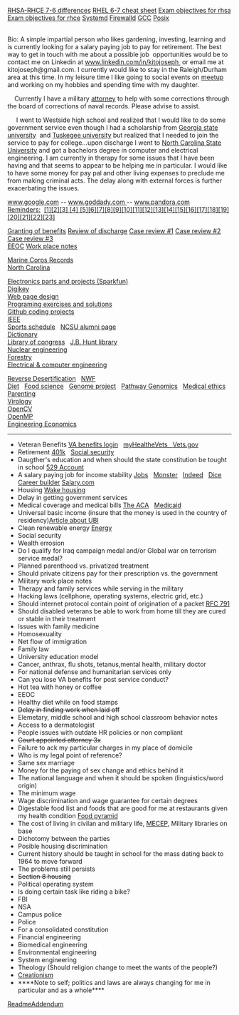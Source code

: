 <a href="http://simplylinuxfaq.blogspot.com/p/major-difference-between-rhel-7-and-6.html">RHSA-RHCE 7-6 differences</a>
<a href="https://access.redhat.com/sites/default/files/attachments/rhel_5_6_7_cheatsheet_27x36_1014_jcs_web.pdf">RHEL 6-7 cheat sheet</a>
<a href="https://www.redhat.com/en/services/training/ex200-red-hat-certified-system-administrator-rhcsa-exam">Exam objectives for rhsa</a>
<a href="https://www.redhat.com/en/services/training/ex300-red-hat-certified-engineer-rhce-exam">Exam objectives for rhce</a>
<a href="https://en.wikipedia.org/wiki/Systemd">Systemd</a>
<a href="http://www.firewalld.org/">Firewalld</a>
<a href="https://gcc.gnu.org/">GCC</a> <a href="http://pubs.opengroup.org/onlinepubs/9699919799/">Posix</a></div>
</div><div id="wsb-element-fd64a311-ff26-47a7-acd5-e6fff3ca93fd" class="wsb-element-text" data-type="element"> <div class="txt "><p><a href="http://google.com" target="_blank" style="color: rgb(0, 0, 238);"><br></a>Bio: A simple impartial person who likes&nbsp;gardening, investing, learning&nbsp;and is currently looking for a salary paying job to pay for retirement. The best way to get in touch with me about a possible job&nbsp; opportunities would be to contact&nbsp;me on&nbsp;Linkedin at <a href="http://www.linkedin.com/in/kitojoseph" target="_blank">www.linkedin.com/in/kitojoseph </a>&nbsp;or email me at kitojoseph@gmail.com. I currently would like to stay in the Raleigh/Durham area at this time. In my leisure time I like going to social events on <a href="http://www.meetup.com" target="_blank">meetup</a> and working on my hobbies and spending time with my daughter.&nbsp;<br></p><p>&nbsp; &nbsp; Currently I have a military <a href="http://www.tullylegal.com/our-team/kathryndonnelly/" target="_blank">attorney</a> to help with some corrections through the board of corrections of&nbsp;naval records. Please advise to assist.<br></p><p>&nbsp; &nbsp; &nbsp;I went to Westside high school and realized that I would like to do some government service even though I had a scholarship&nbsp;from <a href="http://www.gsu.edu" target="">Georgia state university</a>&nbsp; and <a href="https://www.tuskegee.edu/" target="_blank">Tuskegee university</a> but realized that I needed to join the service to pay for college...upon discharge I went to <a href="http://www.ncsu.edu" target="_blank">North Carolina State University</a>&nbsp;and got a bachelors degree in computer and electrical engineering. I am currently in therapy for some issues that I have been having and that seems to appear to be helping me in particular. I would like to have some money for pay pal and other living expenses to preclude me from making criminal acts. The delay along with external forces is further exacerbating the issues.<br></p><p>
 <a href="http://www.google.com" target="_blank">www.google.com</a> -- <a href="http://www.godaddy.com" target="_blank">www.goddady.com </a>-- <a href="http://www.pandora.com" target="_blank">www.pandora.com </a><br><a href="https://en.wikipedia.org/wiki/Post_hoc_ergo_propter_hoc" target="_blank">Reminders:</a>&nbsp; <a href="https://en.wikipedia.org/wiki/Law_of_thought" target="_blank">[1]</a><a href="https://en.wikipedia.org/wiki/Respect" target="_blank">[2]</a><a href="https://en.wikipedia.org/wiki/Sample_space" target="_blank">[3] </a><a href="http://www.hqmc.marines.mil/igmc/Units/Inspections-Division/Request-Mast-Guide/" target="_blank">[4] </a><a href="http://www.macmillandictionary.com/us/dictionary/american/do-you-mean" target="_blank">[5]</a><a href="http://www.investopedia.com/ask/answers/08/broken-window-fallacy.asp" target="_blank">[6]</a><a href="https://en.wikipedia.org/wiki/Sir" target="_blank">[7]</a><a href="https://www.merriam-webster.com/dictionary/cross%E2%80%93check" target="_blank">[8]</a><a href="http://boards.law.af.mil/NAVYboards.htm" target="_blank">[9]</a><a href="http://www.inc.com/geoffrey-james/13-social-media-rules-to-live-by.html" target="_blank">[10]</a><a href="http://www.dictionary.com/browse/vernacular?s=t" target="_blank">[11]</a><a href="https://en.wikipedia.org/wiki/Cognition" target="_blank">[12]</a><a href="https://www.pacermonitor.com/public/case/9954268/Joseph_v_Red_Hat,_Inc" target="_blank">[13]</a><a href="http://boards.law.af.mil/NAVY/DRB/2012_Marine/MD1201659.rtf" target="_blank">[14]</a><a href="http://www.dictionary.com/browse/affidavit?s=t" target="_blank">[15]</a><a href="http://caselaw.findlaw.com/us-10th-circuit/1155691.html" target="_blank">[16]</a><a href="http://www.dictionary.com/browse/objective?s=t" target="_blank">[17]</a><a href="https://en.wikipedia.org/wiki/1998_United_States_embassy_bombings" target="_blank">[18]</a><a href="http://www.dictionary.com/browse/articulate?s=t" target="_blank">[19]</a><a href="http://www.dictionary.com/browse/tact?s=t" target="_blank">[20]</a><a href="http://www.dictionary.com/browse/substantiate?s=t">[21]</a><a href="https://www.marines.mil/News/Messages/Messages-Display/Article/890813/verification-of-awards/" target="_bank">[22]</a><a href="https://www.va.gov/vetapp13/Files2/1316830.txt" target="_blank">[23]</a><br>

<a href="http://uscode.house.gov/view.xhtml?req=granuleid:USC-prelim-title38-section5303&num=0&edition=prelim">Granting of benefits</a>
<a href="http://uscode.house.gov/view.xhtml?req=granuleid:USC-prelim-title10-section1553&num=0&edition=prelim">Review of discharge</a>
<a href="http://boards.law.af.mil/NAVY/BCNR/CY2015/NR0106%2015_Redacted.pdf">Case review #1</a>
<a href="http://boards.law.af.mil/NAVY/DRB/2012_Navy/ND1200050.rtf">Case review #2</a>
<a href="http://boards.law.af.mil/NAVY/DRB/2012_Marine/MD1201659.rtf">Case review #3</a><br>
<a href="http://www.eeoc.gov/eeoc/publications/ada_veterans.cfm">EEOC</a>
<a href="https://askjan.org/media/Psychiatric.html">Work place notes</a>

<a href="http://www.hqmc.marines.mil/Agencies/Office-of-Legislative-Affairs/Congressional-Correspondence-Section/Board-for-Corrections-of-Naval-Records/">Marine Corps Records</a><a href="http://www.usmc-mccs.org/index.cfm/services/activities/single-marine-program/"></a>
<br><a href="https://en.wikipedia.org/wiki/Date_rape">North Carolina</a></div>
</div><div id="wsb-element-7a8f3458-244e-4895-8e5d-19d5fef1b8fc" class="wsb-element-htmlsnippet" data-type="element">




<a href="http://www.sparkfun.com">Electronics parts and projects (Sparkfun)</a><br>
<a href="https://www.digikey.com">Digikey</a><br>
<a href="http://www.w3schools.com/">Web page design</a>
<br>
<a href="https://www.w3resource.com/"> Programing exercises and solutions</a><br>
<a href="https://github.com/otikkito/cWorld.git">Github coding projects</a><br>
<a href="https://www.ieee.org">IEEE</a><br>
<a href="http://www.gopack.com/">Sports schedule</a> &nbsp; <a href="http://www.alumni.ncsu.edu/">NCSU alumni page</a><br>
<a href="http://www.dictionary.com/">Dictionary</a><br>
<a href="https://www.loc.gov/">Library of congress</a> &nbsp; <a href="https://www.lib.ncsu.edu/huntlibrary">J.B. Hunt library</a><br>
<a href="https://www.ne.ncsu.edu/">Nuclear engineering</a><br>
<a href="https://cnr.ncsu.edu/fer/">Forestry</a><br>
<a href="https://www.ece.ncsu.edu/">Electrical & computer engineering</a>




<a href="https://en.wikipedia.org/wiki/Desertification">Reverse Desertification</a> &nbsp; <a href="http://www.nwf.org/">NWF</a><br>
<a href="http://kediet.com/blog/introducing-dr-eric-c-westman-chair-of-the-ke-diet-scientific-advisory-board-2/">Diet</a> &nbsp; 
<a href="https://fbns.ncsu.edu/">Food science</a> &nbsp;
<a href="https://www.genome.gov/">Genome project</a> &nbsp; 
<a href="https://www.pathway.com/">Pathway Genomics</a> &nbsp;
<a href="https://en.wikipedia.org/wiki/Medical_ethics">Medical ethics</a>
<br>
<a href="https://kids.usa.gov/parents/index.shtml">Parenting</a><br>
<a href="http://www.hms.harvard.edu/dms/virology/">Virology</a><br>
<a href="http://opencv.org/">OpenCV</a><br>
<a href="http://www.openmp.org/">OpenMP</a><br>
<a href="https://en.wikipedia.org/wiki/Engineering_economics">Engineering Economics</a></body></html>


---------------------------------------------------------------------------------------------

<ul>
  <li>Veteran Benefits <a href="https://myaccess.dmdc.osd.mil/identitymanagement/authenticate.do?execution=e3s1" target="_blank">VA benefits login</a> &nbsp <a href="https://www.myhealth.va.gov/mhv-portal-web/home" target="_blank">myHealtheVets &nbsp <a href="https://www.vets.gov" target="_blank">Vets.gov</a></li>
  <li>Retirement <a href="https://www.irs.gov/retirement-plans/401k-plans" target="_blank">401k</a> &nbsp; <a href="https://www.ssa.gov/retire/?gclid=CjwKCAjwsqjKBRBtEiwAkWyN34E3JL6Nx7kTG9Co5zb11uhSGvCD8Lv3IQyT59DUF7mNIn6QZIYS6xoCiH8QAvD_BwE" target="_blank">Social security</a></li>
  <li>Daugther's education and when should the state constitution be tought in school <a href="https://www.sec.gov/reportspubs/investor-publications/investorpubsintro529htm.html">529 Account</a></li>
  <li>A salary paying job for income stability <a href=" http://www.bls.gov/" target="_blank">Jobs</a> &nbsp
<a href="http://www.monster.com" target="_blank">Monster</a> &nbsp;
<a href="http://www.indeed.com" target="_blank">Indeed</a> &nbsp; <a href="http://www.dice.com" target="_blank">Dice<a/>
<a href="http://www.careerbuilder.com" target="_blank">Career builder</a> <a href="http://www.salary.com"> Salary.com</a></li>
  <li>Housing <a href="http://www.wakegov.com/humanservices/housing/services/Pages/default.aspx" target="_blank">Wake housing</a></li>
  <li>Delay in getting government services</li>
  <li>Medical coverage and medical bills <a href="https://www.healthcare.gov/glossary/affordable-care-act/">The ACA</a> &nbsp <a href="https://www.medicaid.gov/">Medicaid</a></li>
  <li>Universal basic income (insure that the money is used in the country of residency)<a href="http://knowledge.wharton.upenn.edu/article/universal-basic-income-good-idea/">Article about UBI</a></li>
  <li>Clean renewable energy <a href="https://energy.gov">Energy</a></li>
  <li>Social security</li>
  <li>Wealth errosion</li>
  <li>Do I qualify for Iraq campaign medal and/or Global war on terrorism service medal?
  <li>Planned parenthood vs. privatized treatment</li>
  <li>Should private citizens pay for their prescription vs. the government</li>
  <li>Military work place notes</li>
  <li>Therapy and family services while serving in the military</li>
  <li>Hacking laws (cellphone, operating systems, electric grid, etc.)</li>
  <li>Should internet protocol contain point of origination of a packet <a href="https://tools.ietf.org/html/rfc791">RFC 791</a></li>
  <li>Should disabled veterans be able to work from home till they are cured or stable in their treatment</li>
  <li>Issues with family medicine</li>
  <li>Homosexuality</li>
  <li> Net flow of immigration </li>
  <li>Family law</li>
  <li>University education model</li>
  <li>Cancer, anthrax, flu shots, tetanus,mental health, military doctor</li>
  <li>For national defense and humanitarian services only</li>
  <li>Can you lose VA benefits for post service conduct?</li>
  <li>Hot tea with honey or coffee
  <li>EEOC</li>
  <li>Healthy diet while on food stamps</li>
  <li><strike>Delay in finding work when laid off</strike></li>
  <li>Elemetary, middle school and high school classroom behavior notes</li>
  <li>Access to a dermatologist</li>
  <li>People issues with outdate HR policies or non compliant</li>
  <li><strike>Court appointed attorney 3x</strike></li>
  <li>Failure to ack my particular charges in my place of domicile</li>
  <li>Who is my legal point of reference?</li>
  <li>Same sex marriage</li>
  <li>Money for the paying of sex change and ethics behind it</li>
  <li>The national language and when it should be spoken (linguistics/word origin)</li>
  <li>The minimum wage</li>
  <li>Wage discrimination and wage guarantee for certain degrees</li>
  <li>Digestable food list and foods that are good for me at restaurants given my health condition <a href="https://oldwayspt.org/">Food pyramid</a></li>
  <li>The cost of living in civilan and military life, <a href="http://www.militaryspot.com/marines/marine-corps-education-mecep">MECEP</a>, Military libraries on base</li>
  <li>Dichotomy between the parties</li>
  <li>Posible housing discrimination</li>
  <li>Current history should be taught in school for the mass dating back to 1964 to move forward</li>
  <li>The problems still persists</li>
  <li><strike>Section 8 housing</strike></li>
  <li>Political operating system</li>
  <li>Is doing certain task like riding a bike?</li>
  <li>FBI</li>
  <li>NSA</li>
  <li>Campus police</li>
  <li>Police</li>
  <li>For a consolidated constitution</li>
  <li>Financial engineering</li>
  <li>Biomedical engineering</li>
  <li>Environmental engineering</li>
  <li>System engineering</li>
  <li>Theology (Should religion change to meet the wants of the people?)</li>
  <li><a href="https://en.wikipedia.org/wiki/Creationism">Creationism</a></li>
  <li>****Note to self; politics and laws are always changing for me in particular and as a whole****</li>

</ul>

[ReadmeAddendum](https://github.com/otikkito/gittutorial/blob/master/backupwebsite/www.kjoseph-it.com/ReadMeAddendum.MD) 
